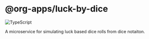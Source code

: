 # @org-apps/luck-by-dice

![TypeScript](https://shields.io/badge/TypeScript-3178C6?logo=TypeScript&logoColor=FFF&style=flat-square)

A microservice for simulating luck based dice rolls from dice notaiton.
